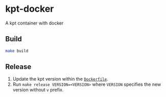 # kpt-docker

A kpt container with docker

## Build

```sh
make build
```

## Release

1. Update the kpt version within the [`Dockerfile`](./Dockerfile).
2. Run `make release VERSION=<VERSION>` where `VERSION` specifies the new version without `v` prefix.

